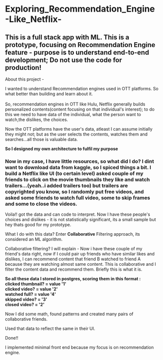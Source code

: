 # Exploring_Recommendation_Engine-Like_Netflix- 


## This is a full stack app with ML. This is a prototype, focusing on Recommendation Engine feature - purpose is to understand end-to-end development; Do not use the code for production!

About this project -

I wanted to understand Recommendation engines used in OTT platforms. So what better than building and learn about it. <br />
<br />
So, recommendation engines in OTT like Hulu, Netflix generally builds personalized contents(content focusing on that individual's interest); to do this we need to have data of the individual, what the person want to watch,the dislikes, the choices.

Now the OTT platforms have the user's data, atleast I can assume initially they might not; but as the user selects the contents, watches them and searches...all those is valuable data.

**So I designed my own architecture to fulfil my purpose**

### Now in my case, I have little resources, so what did I do? I dint want to download data from kaggle, so I spiced things a bit. I build a Netflix like UI (to certain level) asked couple of my friends to click on the movie thumbnails they like and watch trailers...(yeah..i added trailers too) but trailers are copyrighted you know, so I randomly put free videos, and asked some friends to watch full video, some to skip frames and some to close the videos.

Voila!! got the data and can code to interpret. Now I have these people's choices and dislikes - it is not statistically significant, its a small sample but hey thats good for my prototype.

What I do with this data? Enter **Collaborative** Filtering approach, its considered an ML algorithm.

Collaborative filtering? I will explain - Now i have these couple of my friend's data right, now if I could pair up friends who have similar likes and dislikes, I can recommend content that friend B watched to friend A because they are watching almost same content. This is collaborative and I filter the content data and recommend them. Briefly this is what it is.

**So all these data I stored in postgres, scoring them in this format : <br />
 clicked thumbnail? = value '1' <br />
 clicked video? = value '2' <br />
 watched full? = value '4' <br />
 skipped video? = '3' <br />
 closed video? = '2'**

Now I did some math, found patterns and created many pairs of collaborative friends.

Used that data to reflect the same in their UI.

Done!!

I implemented minimal front end because my focus is on recommendation engine.
